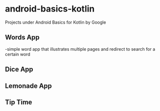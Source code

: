 # android-basics-kotlin
Projects under Android Basics for Kotlin by Google
## Words App 
-simple word app that illustrates multiple pages and redirect to search for a certain word
## Dice App
## Lemonade App 
## Tip Time

